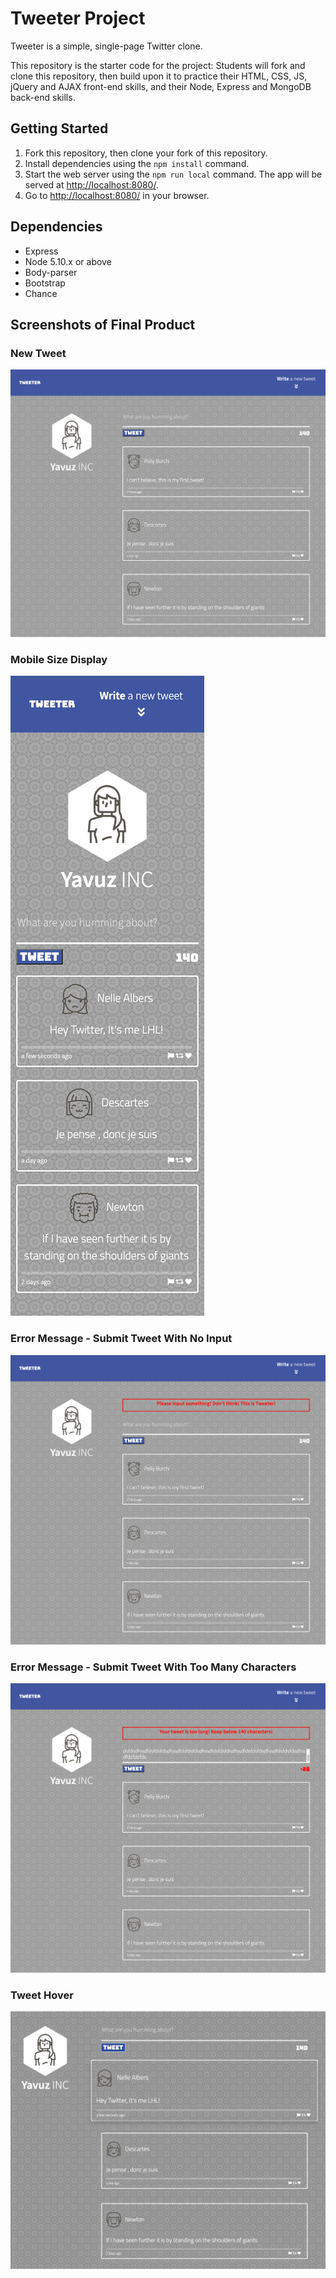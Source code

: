 # Tweeter Project

Tweeter is a simple, single-page Twitter clone.

This repository is the starter code for the project: Students will fork and clone this repository, then build upon it to practice their HTML, CSS, JS, jQuery and AJAX front-end skills, and their Node, Express and MongoDB back-end skills.

## Getting Started

1. Fork this repository, then clone your fork of this repository.
2. Install dependencies using the `npm install` command.
3. Start the web server using the `npm run local` command. The app will be served at <http://localhost:8080/>.
4. Go to <http://localhost:8080/> in your browser.

## Dependencies

- Express
- Node 5.10.x or above
- Body-parser
- Bootstrap
- Chance


## Screenshots of Final Product

### New Tweet
!["Screenshot of Add a new Tweet"](https://github.com/yavuzinc/tweeter/blob/master/public/docs/main.png)

### Mobile Size Display
!["Screenshot of Mobile Size Display"](https://github.com/yavuzinc/tweeter/blob/master/public/docs/mobile%20respon.png)

### Error Message - Submit Tweet With No Input
!["Screenshot of Error Msg With No Input"](https://github.com/yavuzinc/tweeter/blob/master/public/docs/char_0_Error.png)

### Error Message - Submit Tweet With Too Many Characters
!["Screenshot of Error Msg Too Many Characters"](https://github.com/yavuzinc/tweeter/blob/master/public/docs/char_over_140_error.png)

### Tweet Hover
!["Screenshot of Mobile Size Display"](https://github.com/yavuzinc/tweeter/blob/master/public/docs/tweet_hover.png)



